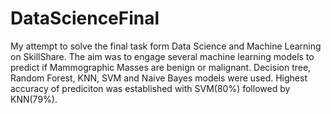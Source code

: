# DataScienceFinal

My attempt to solve the final task form Data Science and Machine Learning on SkillShare.
The aim was to engage several machine learning models to predict if Mammographic Masses are benign or malignant.
Decision tree, Random Forest, KNN, SVM and Naive Bayes models were used.
Highest accuracy of prediciton was established with SVM(80%) followed by KNN(79%).
